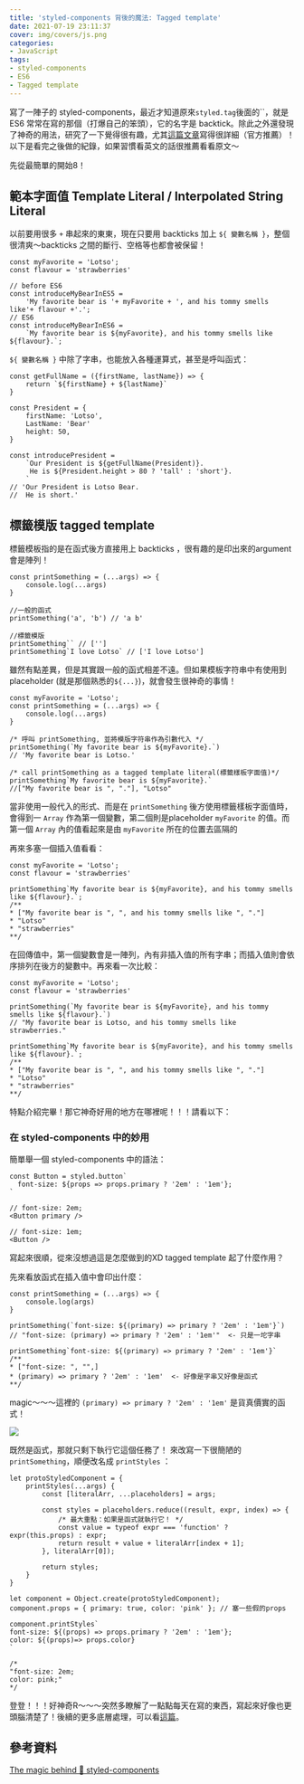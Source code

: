```yaml
---
title: 'styled-components 背後的魔法: Tagged template'
date: 2021-07-19 23:11:37
cover: img/covers/js.png
categories:
- JavaScript
tags:
- styled-components
- ES6
- Tagged template
---
```

寫了一陣子的 styled-components，最近才知道原來`styled.tag`後面的``，就是 ES6 常常在寫的那個（打爆自己的笨頭），它的名字是 backtick。除此之外還發現了神奇的用法，研究了一下覺得很有趣，尤其[這篇文章](https://mxstbr.blog/2016/11/styled-components-magic-explained/)寫得很詳細（官方推薦）！以下是看完之後做的紀錄，如果習慣看英文的話很推薦看看原文～

先從最簡單的開始8！
<!-- more -->
## 範本字面值 Template Literal / Interpolated String Literal

以前要用很多 `+` 串起來的東東，現在只要用 backticks 加上 `${ 變數名稱 }`，整個很清爽～backticks 之間的斷行、空格等也都會被保留！

```jsx=
const myFavorite = 'Lotso';
const flavour = 'strawberries'

// before ES6
const introduceMyBearInES5 = 
	'My favorite bear is '+ myFavorite + ', and his tommy smells like'+ flavour +'.';
// ES6
const introduceMyBearInES6 = 
	`My favorite bear is ${myFavorite}, and his tommy smells like ${flavour}.`;
```

`${ 變數名稱 }` 中除了字串，也能放入各種運算式，甚至是呼叫函式：

```jsx=
const getFullName = ({firstName, lastName}) => {
	return `${firstName} + ${lastName}`
}

const President = {
	firstName: 'Lotso',
	LastName: 'Bear'
	height: 50,
}

const introducePresident = 
	`Our President is ${getFullName(President)}.
	 He is ${President.height > 80 ? 'tall' : 'short'}.
	`
// 'Our President is Lotso Bear. 
//  He is short.'
```

## 標籤模版 tagged template

標籤模板指的是在函式後方直接用上 backticks ，很有趣的是印出來的argument會是陣列！

```jsx=
const printSomething = (...args) => {
	console.log(...args)
}

//一般的函式
printSomething('a', 'b') // 'a b'

//標籤模版
printSomething`` // ['']
printSomething`I love Lotso` // ['I love Lotso']
```

雖然有點差異，但是其實跟一般的函式相差不遠。但如果模板字符串中有使用到 placeholder (就是那個熟悉的`${...}`)，就會發生很神奇的事情！

```jsx=
const myFavorite = 'Lotso';
const printSomething = (...args) => {
	console.log(...args)
}

/* 呼叫 printSomething, 並將模版字符串作為引數代入 */
printSomething(`My favorite bear is ${myFavorite}.`) 
// 'My favorite bear is Lotso.'

/* call printSomething as a tagged template literal(標籤樣板字面值)*/
printSomething`My favorite bear is ${myFavorite}.`
//["My favorite bear is ", "."], "Lotso"
```

當非使用一般代入的形式、而是在 `printSomething` 後方使用標籤樣板字面值時，會得到一 `Array` 作為第一個變數，第二個則是placeholder `myFavorite` 的值。而第一個 `Array` 內的值看起來是由 `myFavorite` 所在的位置去區隔的

再來多塞一個插入值看看：

```jsx=
const myFavorite = 'Lotso';
const flavour = 'strawberries'

printSomething`My favorite bear is ${myFavorite}, and his tommy smells like ${flavour}.`;
/**
* ["My favorite bear is ", ", and his tommy smells like ", "."] 
* "Lotso" 
* "strawberries"
**/
```

在回傳值中，第一個變數會是一陣列，內有非插入值的所有字串；而插入值則會依序排列在後方的變數中。再來看一次比較：

```jsx=
const myFavorite = 'Lotso';
const flavour = 'strawberries'

printSomething(`My favorite bear is ${myFavorite}, and his tommy smells like ${flavour}.`) 
// "My favorite bear is Lotso, and his tommy smells like strawberries."

printSomething`My favorite bear is ${myFavorite}, and his tommy smells like ${flavour}.`;
/**
* ["My favorite bear is ", ", and his tommy smells like ", "."] 
* "Lotso" 
* "strawberries"
**/
```

特點介紹完畢！那它神奇好用的地方在哪裡呢！！！請看以下：

### 在 styled-components 中的妙用

簡單舉一個 styled-components 中的語法：

```jsx=
const Button = styled.button`
  font-size: ${props => props.primary ? '2em' : '1em'};
`

// font-size: 2em;
<Button primary />

// font-size: 1em;
<Button />
```

寫起來很順，從來沒想過這是怎麼做到的XD
tagged template 起了什麼作用？

先來看放函式在插入值中會印出什麼：

```jsx=
const printSomething = (...args) => {
	console.log(args)
}

printSomething(`font-size: ${(primary) => primary ? '2em' : '1em'}`)
// "font-size: (primary) => primary ? '2em' : '1em'"  <- 只是一坨字串

printSomething`font-size: ${(primary) => primary ? '2em' : '1em'}`
/**
* ["font-size: ", "",]
* (primary) => primary ? '2em' : '1em'  <- 好像是字串又好像是函式
**/
```

magic～～～這裡的 `(primary) => primary ? '2em' : '1em'` 是貨真價實的函式！

![](https://imgur.com/5r5SMbq.jpg)

既然是函式，那就只剩下執行它這個任務了！
來改寫一下很簡陋的 `printSomething`，順便改名成 `printStyles` ：

```jsx=
let protoStyledComponent = {
	printStyles(...args) {
		const [literalArr, ...placeholders] = args;
	
		const styles = placeholders.reduce((result, expr, index) => {
			/* 最大重點：如果是函式就執行它！ */
			const value = typeof expr === 'function' ? expr(this.props) : expr;
			return result + value + literalArr[index + 1];
		}, literalArr[0]);
	
		return styles;
	}
}

let component = Object.create(protoStyledComponent);
component.props = { primary: true, color: 'pink' }; // 塞一些假的props

component.printStyles`
font-size: ${(props) => props.primary ? '2em' : '1em'};
color: ${(props)=> props.color}
`

/*
"font-size: 2em;
color: pink;"
*/
```

登登！！！好神奇R～～～突然多瞭解了一點點每天在寫的東西，寫起來好像也更頭腦清楚了！後續的更多底層處理，可以看[這篇](https://www.gushiciku.cn/pl/g2cN/zh-tw)。

## 參考資料
[The magic behind 💅 styled-components](https://mxstbr.blog/2016/11/styled-components-magic-explained)

